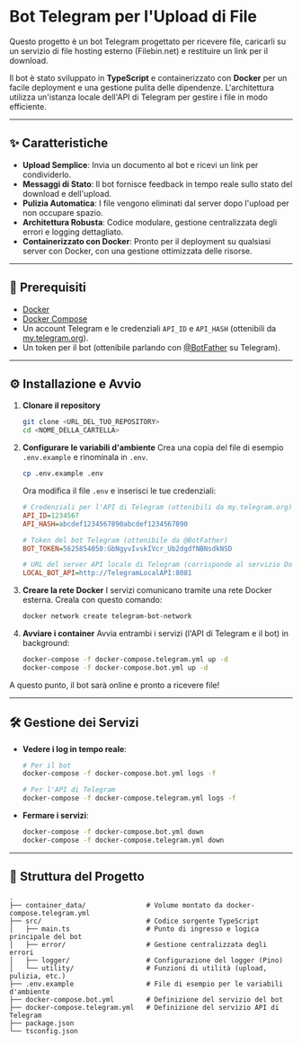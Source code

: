 # Bot Telegram per l'Upload di File

Questo progetto è un bot Telegram progettato per ricevere file, caricarli su un servizio di file hosting esterno (Filebin.net) e restituire un link per il download.

Il bot è stato sviluppato in **TypeScript** e containerizzato con **Docker** per un facile deployment e una gestione pulita delle dipendenze. L'architettura utilizza un'istanza locale dell'API di Telegram per gestire i file in modo efficiente.

---

## ✨ Caratteristiche

- **Upload Semplice**: Invia un documento al bot e ricevi un link per condividerlo.
- **Messaggi di Stato**: Il bot fornisce feedback in tempo reale sullo stato del download e dell'upload.
- **Pulizia Automatica**: I file vengono eliminati dal server dopo l'upload per non occupare spazio.
- **Architettura Robusta**: Codice modulare, gestione centralizzata degli errori e logging dettagliato.
- **Containerizzato con Docker**: Pronto per il deployment su qualsiasi server con Docker, con una gestione ottimizzata delle risorse.

---

## 🚀 Prerequisiti

- [Docker](https://www.docker.com/get-started)
- [Docker Compose](https://docs.docker.com/compose/install/)
- Un account Telegram e le credenziali `API_ID` e `API_HASH` (ottenibili da [my.telegram.org](https://my.telegram.org)).
- Un token per il bot (ottenibile parlando con [@BotFather](https://t.me/BotFather) su Telegram).

---

## ⚙️ Installazione e Avvio

1.  **Clonare il repository**

    ```bash
    git clone <URL_DEL_TUO_REPOSITORY>
    cd <NOME_DELLA_CARTELLA>
    ```

2.  **Configurare le variabili d'ambiente**
    Crea una copia del file di esempio `.env.example` e rinominala in `.env`.

    ```bash
    cp .env.example .env
    ```

    Ora modifica il file `.env` e inserisci le tue credenziali:

    ```ini
    # Credenziali per l'API di Telegram (ottenibili da my.telegram.org)
    API_ID=1234567
    API_HASH=abcdef1234567890abcdef1234567890

    # Token del bot Telegram (ottenibile da @BotFather)
    BOT_TOKEN=5625854050:GbNgyvIvskIVcr_Ub2dgdfNBNsdkNSD

    # URL del server API locale di Telegram (corrisponde al servizio Docker)
    LOCAL_BOT_API=http://TelegramLocalAPI:8081
    ```

3.  **Creare la rete Docker**
    I servizi comunicano tramite una rete Docker esterna. Creala con questo comando:

    ```bash
    docker network create telegram-bot-network
    ```

4.  **Avviare i container**
    Avvia entrambi i servizi (l'API di Telegram e il bot) in background:
    ```bash
    docker-compose -f docker-compose.telegram.yml up -d
    docker-compose -f docker-compose.bot.yml up -d
    ```

A questo punto, il bot sarà online e pronto a ricevere file!

---

## 🛠️ Gestione dei Servizi

- **Vedere i log in tempo reale**:

  ```bash
  # Per il bot
  docker-compose -f docker-compose.bot.yml logs -f

  # Per l'API di Telegram
  docker-compose -f docker-compose.telegram.yml logs -f
  ```

- **Fermare i servizi**:
  ```bash
  docker-compose -f docker-compose.bot.yml down
  docker-compose -f docker-compose.telegram.yml down
  ```

---

## 📂 Struttura del Progetto

```
.
├── container_data/               # Volume montato da docker-compose.telegram.yml
├── src/                          # Codice sorgente TypeScript
│   ├── main.ts                   # Punto di ingresso e logica principale del bot
│   ├── error/                    # Gestione centralizzata degli errori
│   ├── logger/                   # Configurazione del logger (Pino)
│   └── utility/                  # Funzioni di utilità (upload, pulizia, etc.)
├── .env.example                  # File di esempio per le variabili d'ambiente
├── docker-compose.bot.yml        # Definizione del servizio del bot
├── docker-compose.telegram.yml   # Definizione del servizio API di Telegram
├── package.json
└── tsconfig.json
```
